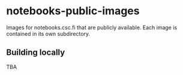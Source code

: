 # notebooks-public-images

Images for notebooks.csc.fi that are publicly available. Each image is contained in its own subdirectory.

## Building locally

TBA
